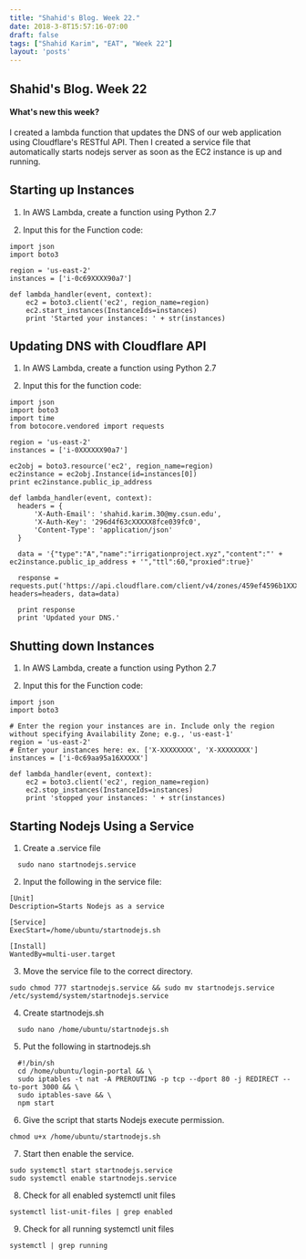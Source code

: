 ```yaml
---
title: "Shahid's Blog. Week 22."
date: 2018-3-8T15:57:16-07:00
draft: false
tags: ["Shahid Karim", "EAT", "Week 22"]
layout: 'posts'
---
```


## Shahid's Blog. Week 22
#### What's new this week?
I created a lambda function that updates the DNS of our web application using Cloudflare's RESTful API. Then I created a service file that automatically starts nodejs server as soon as the EC2 instance is up and running.

## Starting up Instances
1. In AWS Lambda, create a function using Python 2.7

2. Input this for the Function code:
  ```
  import json
  import boto3

  region = 'us-east-2'
  instances = ['i-0c69XXXX90a7']

  def lambda_handler(event, context):
      ec2 = boto3.client('ec2', region_name=region)
      ec2.start_instances(InstanceIds=instances)
      print 'Started your instances: ' + str(instances)
  ```

## Updating DNS with Cloudflare API
1. In AWS Lambda, create a function using Python 2.7

2. Input this for the function code:
  ```
  import json
  import boto3
  import time
  from botocore.vendored import requests

  region = 'us-east-2'
  instances = ['i-0XXXXXX90a7']

  ec2obj = boto3.resource('ec2', region_name=region)
  ec2instance = ec2obj.Instance(id=instances[0])
  print ec2instance.public_ip_address

  def lambda_handler(event, context):
    headers = {
        'X-Auth-Email': 'shahid.karim.30@my.csun.edu',
        'X-Auth-Key': '296d4f63cXXXXX8fce039fc0',
        'Content-Type': 'application/json'
    }

    data = '{"type":"A","name":"irrigationproject.xyz","content":"' + ec2instance.public_ip_address + '","ttl":60,"proxied":true}'

    response = requests.put('https://api.cloudflare.com/client/v4/zones/459ef4596b1XXXXXXce287c/dns_records/a26a014b96a7b4a0XXXXX', headers=headers, data=data)

    print response
    print 'Updated your DNS.'
  ```

## Shutting down Instances
1. In AWS Lambda, create a function using Python 2.7

2. Input this for the Function code:
  ```
  import json
  import boto3

  # Enter the region your instances are in. Include only the region without specifying Availability Zone; e.g., 'us-east-1'
  region = 'us-east-2'
  # Enter your instances here: ex. ['X-XXXXXXXX', 'X-XXXXXXXX']
  instances = ['i-0c69aa95a16XXXXX']

  def lambda_handler(event, context):
      ec2 = boto3.client('ec2', region_name=region)
      ec2.stop_instances(InstanceIds=instances)
      print 'stopped your instances: ' + str(instances)
  ```

## Starting Nodejs Using a Service
1. Create a .service file
  ```
    sudo nano startnodejs.service
  ```

2. Input the following in the service file:
  ```
  [Unit]
  Description=Starts Nodejs as a service

  [Service]
  ExecStart=/home/ubuntu/startnodejs.sh

  [Install]
  WantedBy=multi-user.target
  ```

3. Move the service file to the correct directory.
```
sudo chmod 777 startnodejs.service && sudo mv startnodejs.service /etc/systemd/system/startnodejs.service
```

4. Create startnodejs.sh
```
  sudo nano /home/ubuntu/startnodejs.sh
```

5. Put the following in startnodejs.sh
```
  #!/bin/sh
  cd /home/ubuntu/login-portal && \
  sudo iptables -t nat -A PREROUTING -p tcp --dport 80 -j REDIRECT --to-port 3000 && \
  sudo iptables-save && \
  npm start
```

6. Give the script that starts Nodejs execute permission.
```
chmod u+x /home/ubuntu/startnodejs.sh
```

7. Start then enable the service.
```
sudo systemctl start startnodejs.service
sudo systemctl enable startnodejs.service
```

8. Check for all enabled systemctl unit files
```
systemctl list-unit-files | grep enabled
```

9. Check for all running systemctl unit files
```
systemctl | grep running
```
